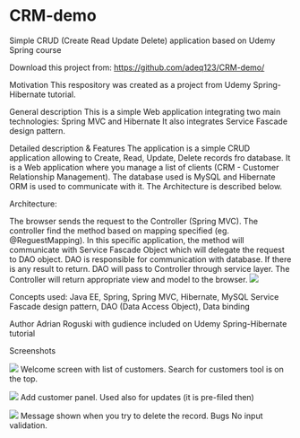 # CRM-demo
Simple CRUD (Create Read Update Delete) application based on Udemy Spring course

Download this project from: https://github.com/adeq123/CRM-demo/

Motivation
This respository was created as a project from Udemy Spring-Hibernate tutorial.

General description
This is a simple Web application integrating two main technologies: Spring MVC and Hibernate It also integrates Service Fascade design pattern.  

Detailed description & Features
The application is a simple CRUD application allowing to Create, Read, Update, Delete records fro database. It is a Web application where
you manage a list of clients (CRM - Customer Relationship Management). The database used is MySQL and Hibernate ORM is used to communicate with it.
The Architecture is described below.

Architecture:

The browser sends the request to the Controller (Spring MVC). The controller find the method based on mapping specified (eg. @ReguestMapping).
In this specific application, the method will communicate with Service Fascade Object which will delegate the request to DAO object. DAO is 
responsible for communication with database. If there is any result to return. DAO will pass to Controller through service layer. The Controller
will return appropriate view and model to the browser.
![](CRM-demo/web-customer-tracker/img/appArchitecture1.png)

Concepts used:
Java EE, Spring, Spring MVC, Hibernate, MySQL
Service Fascade design pattern, DAO (Data Access Object), Data binding

Author
Adrian Roguski with gudience included on Udemy Spring-Hibernate tutorial

Screenshots

![](CRM-demo/web-customer-tracker/img/customerList.png)
Welcome screen with list of customers. Search for customers tool is on the top.

![](CRM-demo/blob/master/web-customer-tracker/img/addCustomer.png)
Add customer panel. Used also for updates (it is pre-filed then) 

![](CRM-demo/web-customer-tracker/img/deleteCustomer.png)
Message shown when you try to delete the record.
Bugs
No input validation.
